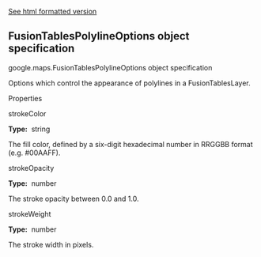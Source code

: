 [See html formatted version](https://huasofoundries.github.io/google-maps-documentation/FusionTablesPolylineOptions.html)


FusionTablesPolylineOptions object specification
------------------------------------------------

google.maps.FusionTablesPolylineOptions object specification

Options which control the appearance of polylines in a FusionTablesLayer.

Properties

strokeColor

**Type:**  string

The fill color, defined by a six-digit hexadecimal number in RRGGBB format (e.g. #00AAFF).

strokeOpacity

**Type:**  number

The stroke opacity between 0.0 and 1.0.

strokeWeight

**Type:**  number

The stroke width in pixels.
